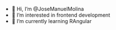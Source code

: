 - 👋 Hi, I’m @JoseManuelMolina
- 👀 I’m interested in frontend development 
- 🌱 I’m currently learning RAngular

<!---
JoseManuelMolina/JoseManuelMolina is a ✨ special ✨ repository because its `README.md` (this file) appears on your GitHub profile.
You can click the Preview link to take a look at your changes.
--->
